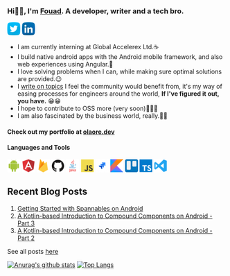 ### Hi👋🏾, I'm <a href="https://olaore.dev">Fouad</a>. A developer, writer and a tech bro.

<a href="https://twitter.com/olaolaore"><img src="https://github.com/OlaoreFouad/OlaoreFouad/blob/master/images/twitter.png" width="30" /></a>
<a href="https://www.linkedin.com/in/olaore-fouad-860b4b180"><img src="https://github.com/OlaoreFouad/OlaoreFouad/blob/master/images/linkedin.png" width="30" /></a>

- I am currently interning at Global Accelerex Ltd.☕
- I build native android apps with the Android mobile framework, and also web experiences using Angular.👤
- I love solving problems when I can, while making sure optimal solutions are provided.😉
- I <a href="https://medium.com/@olaolaore" target="_blank">write on topics</a> I feel the community would benefit from, it's my way of easing processes for engineers around the world, **If I've figured it out, you have.** 😁😁
- I hope to contribute to OSS more (very soon)🎉🎉🎉
- I am also fascinated by the business world, really.👴🏾

#### Check out my portfolio at <a href="https://olaore.dev">olaore.dev</a>

#### Languages and Tools

<code><img src="https://github.com/OlaoreFouad/OlaoreFouad/blob/master/images/android.png" width="30" title="Android" /></code>
<code><img src="https://github.com/OlaoreFouad/OlaoreFouad/blob/master/images/angular.png" width="30" title="Angular" /></code>
<code><img src="https://github.com/OlaoreFouad/OlaoreFouad/blob/master/images/firebase.png" width="30" title="Firebase" /></code>
<code><img src="https://github.com/OlaoreFouad/OlaoreFouad/blob/master/images/github.png" width="30" title="GitHub" /></code>
<code><img src="https://github.com/OlaoreFouad/OlaoreFouad/blob/master/images/java.png" width="30" title="Java" /></code>
<code><img src="https://github.com/OlaoreFouad/OlaoreFouad/blob/master/images/javascript.png" width="30" title="JavaScript" /></code>
<code><img src="https://github.com/OlaoreFouad/OlaoreFouad/blob/master/images/jira.png" width="30" title="Jira" /></code>
<code><img src="https://github.com/OlaoreFouad/OlaoreFouad/blob/master/images/kotlin.png" width="30" title="Kotlin" /></code>
<code><img src="https://github.com/OlaoreFouad/OlaoreFouad/blob/master/images/trello.png" width="30" title="Trello" /></code>
<code><img src="https://github.com/OlaoreFouad/OlaoreFouad/blob/master/images/typescript.png" width="30" title="TypeScript" /></code>
<code><img src="https://github.com/OlaoreFouad/OlaoreFouad/blob/master/images/visualstudio.svg" width="30" title="Visual Studio Code" /></code>

## Recent Blog Posts
1. <a href="https://medium.com/@olaolaore/getting-started-with-spannables-on-android-46a051d484ec" target="_blank">Getting Started with Spannables on Android</a>
2. <a href="https://medium.com/android-dev-hacks/a-kotlin-based-introduction-to-compound-components-on-android-part-3-eeb7c9250392" target="_blank">A Kotlin-based Introduction to Compound Components on Android - Part 3</a>
3. <a href="https://medium.com/android-dev-hacks/a-kotlin-based-introduction-to-compound-components-on-android-part-2-f33d7179b5c8" target="_blank">A Kotlin-based Introduction to Compound Components on Android - Part 2</a>

See all posts <a href="https://medium.com/@olaolaore">here</a>

[![Anurag's github stats](https://github-readme-stats.vercel.app/api?username=OlaoreFouad&count_private=true)](https://github.com/anuraghazra/github-readme-stats)
[![Top Langs](https://github-readme-stats.vercel.app/api/top-langs/?username=OlaoreFouad&layout=compact)](https://github.com/anuraghazra/github-readme-stats)
